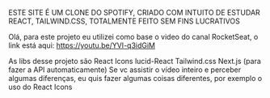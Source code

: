 ESTE SITE É UM CLONE DO SPOTIFY, CRIADO COM INTUITO DE ESTUDAR REACT, TAILWIND.CSS, TOTALMENTE FEITO SEM FINS LUCRATIVOS 

Olá, para este projeto eu utilizei como base o video do canal RocketSeat, o link está aqui: https://youtu.be/YVI-q3idGiM

As libs desse projeto são
    React Icons
    lucid-React 
    Tailwind.css
    Next.js (para fazer a API automaticamente)
Se vc assistir o vídeo inteiro e perceber algumas diferenças, eu quis fazer algumas coisas diferentes, por exemplo o uso do React Icons
